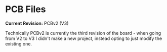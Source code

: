 # PCB Files

**Current Revision:** PCBv2 (V3)

Technically PCBv2 is currently the third revision of the board - when going from V2 to V3 I didn't make a new project, instead opting to just modify the existing one.
